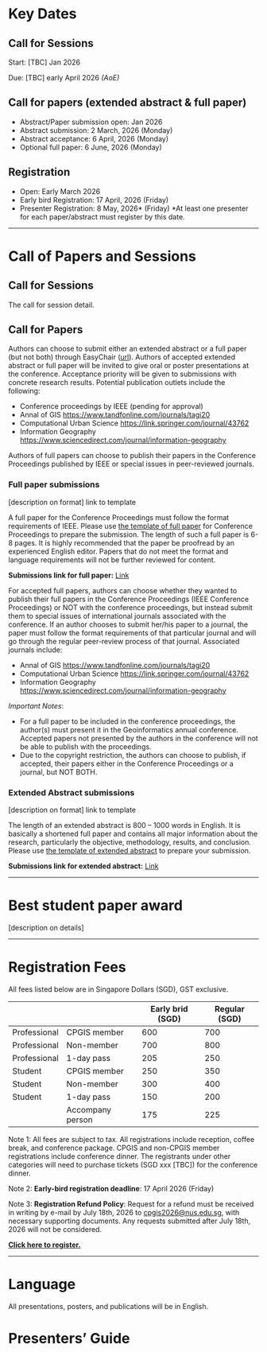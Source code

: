 # Key Dates

## Call for Sessions

Start: [TBC] Jan 2026

Due: [TBC] early April 2026 *(AoE)*



## Call for papers (extended abstract & full paper)

- Abstract/Paper submission open: Jan 2026
- Abstract submission: 2 March, 2026 (Monday)
- Abstract acceptance: 6 April, 2026 (Monday)
- Optional full paper: 6 June, 2026 (Monday)



## Registration

- Open: Early March 2026 
- Early bird Registration: 17 April, 2026 (Friday)
- Presenter Registration: 8 May, 2026* (Friday)
  *At least one presenter for each paper/abstract must register by this date.



<hr class="mt-6 mb-6"/>

# Call of Papers and Sessions
## Call for Sessions

The call for session detail. 




## Call for Papers

Authors can choose to submit either an extended abstract or a full paper (but not both) through EasyChair ([url](link)). Authors of accepted extended abstract or full paper will be invited to give oral or poster presentations at the conference. Acceptance priority will be given to submissions with concrete research results. Potential publication outlets include the following:

- Conference proceedings by IEEE (pending for approval)
- Annal of GIS https://www.tandfonline.com/journals/tagi20 
- Computational Urban Science https://link.springer.com/journal/43762  
- Information Geography https://www.sciencedirect.com/journal/information-geography 

Authors of full papers can choose to publish their papers in the Conference Proceedings published by IEEE or special issues in peer-reviewed journals.



### Full paper submissions

[description on format] link to template

A full paper for the Conference Proceedings must follow the format requirements of IEEE. Please use [the template of full paper](https://www.cpgis.org/Files/202202130425303765.dotx) for Conference Proceedings to prepare the submission. The length of such a full paper is 6-8 pages. It is highly recommended that the paper be proofread by an experienced English editor. Papers that do not meet the format and language requirements will not be further reviewed for content. 

**Submissions link for full paper:** [Link](Link)

For accepted full papers, authors can choose whether they wanted to publish their full papers in the Conference Proceedings (IEEE Conference Proceedings) or NOT with the conference proceedings, but instead
submit them to special issues of international journals associated with the conference. If an
author chooses to submit her/his paper to a journal, the paper must follow the format
requirements of that particular journal and will go through the regular peer-review process of
that journal. Associated journals include: 

- Annal of GIS https://www.tandfonline.com/journals/tagi20 
- Computational Urban Science https://link.springer.com/journal/43762  
- Information Geography https://www.sciencedirect.com/journal/information-geography 

*Important Notes*:

- For a full paper to be included in the conference proceedings, the author(s) must present it in the Geoinformatics annual conference. Accepted papers not presented by the authors in the conference will not be able to publish with the proceedings.
- Due to the copyright restriction, the authors can choose to publish, if accepted, their
  papers either in the Conference Proceedings or a journal, but NOT BOTH.



### Extended Abstract submissions

[description on format] link to template

The length of an extended abstract is 800 – 1000 words in English. It is basically a shortened full paper and contains all major information about the research, particularly the objective, methodology, results, and conclusion. Please use [the template of extended abstract](https://www.cpgis.org/Files/202202121558434831.dotx) to prepare your submission. 

**Submissions link for extended abstract:** [Link](Link)



<hr class="mt-6 mb-6"/>


# Best student paper award

[description on details]



<hr class="mt-6 mb-6"/>


# Registration Fees

All fees listed below are in Singapore Dollars (SGD), GST exclusive.

|              |                  | Early brid (SGD) | Regular (SGD) |
| ------------ | ---------------- | ---------------- | ------------- |
| Professional | CPGIS member     | 600              | 700           |
| Professional | Non-member       | 700              | 800           |
| Professional | 1-day pass       | 205              | 250           |
| Student      | CPGIS member     | 250              | 350           |
| Student      | Non-member       | 300              | 400           |
| Student      | 1-day pass       | 150              | 200           |
|              | Accompany person | 175              | 225           |

Note 1: All fees are subject to tax. All registrations include reception, coffee break, and conference package. CPGIS and non-CPGIS member registrations include conference dinner. The registrants under other categories will need to purchase tickets (SGD xxx [TBC]) for the conference dinner.

Note 2: **Early-bird registration deadline**: 17 April 2026 (Friday)

Note 3: **Registration Refund Policy**: Request for a refund must be received in writing by e-mail by July 18th, 2026 to [cpgis2026@nus.edu.sg](mailto:cpgis2026@nus.edu.sg), with necessary supporting documents. Any requests submitted after July 18th, 2026 will not be considered.



[**Click here to register.**](#)






<hr class="mt-6 mb-6"/>

# Language

All presentations, posters, and publications will be in English.





# Presenters’ Guide

